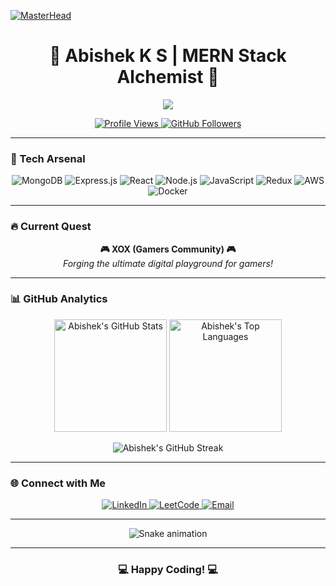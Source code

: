 [![MasterHead](https://cdn.dribbble.com/users/1187278/screenshots/17320605/media/2ec12eee7c9ea12b46fde6e9bad1c185.gif)](https://github.com/Abishek093)

<h1 align="center">🚀 Abishek K S | MERN Stack Alchemist 🧪</h1>

<p align="center">
  <img src="https://readme-typing-svg.herokuapp.com?lines=Full+Stack+Developer;MERN+Enthusiast;Problem+Solver;Open+Source+Contributor&center=true&width=380&height=45">
</p>

<p align="center">
  <a href="https://github.com/Abishek093">
    <img src="https://komarev.com/ghpvc/?username=Abishek093" alt="Profile Views">
  </a>
  <a href="https://github.com/Abishek093?tab=followers">
    <img src="https://img.shields.io/github/followers/Abishek093?label=Followers&style=social" alt="GitHub Followers">
  </a>
</p>

---

### 🧰 Tech Arsenal

<p align="center">
  <img src="https://img.shields.io/badge/MongoDB-%234ea94b.svg?style=for-the-badge&logo=mongodb&logoColor=white" alt="MongoDB">
  <img src="https://img.shields.io/badge/express.js-%23404d59.svg?style=for-the-badge&logo=express&logoColor=%2361DAFB" alt="Express.js">
  <img src="https://img.shields.io/badge/react-%2320232a.svg?style=for-the-badge&logo=react&logoColor=%2361DAFB" alt="React">
  <img src="https://img.shields.io/badge/node.js-6DA55F?style=for-the-badge&logo=node.js&logoColor=white" alt="Node.js">
  <img src="https://img.shields.io/badge/javascript-%23323330.svg?style=for-the-badge&logo=javascript&logoColor=%23F7DF1E" alt="JavaScript">
  <img src="https://img.shields.io/badge/redux-%23593d88.svg?style=for-the-badge&logo=redux&logoColor=white" alt="Redux">
  <img src="https://img.shields.io/badge/AWS-%23FF9900.svg?style=for-the-badge&logo=amazon-aws&logoColor=white" alt="AWS">
  <img src="https://img.shields.io/badge/docker-%230db7ed.svg?style=for-the-badge&logo=docker&logoColor=white" alt="Docker">
</p>

---

### 🔥 Current Quest

<p align="center">
  <b>🎮 XOX (Gamers Community) 🎮</b><br>
  <i>Forging the ultimate digital playground for gamers!</i>
</p>

---

### 📊 GitHub Analytics

<p align="center">
  <img height="180em" src="https://github-readme-stats.vercel.app/api?username=Abishek093&show_icons=true&theme=radical" alt="Abishek's GitHub Stats"/>
  <img height="180em" src="https://github-readme-stats.vercel.app/api/top-langs/?username=Abishek093&layout=compact&theme=radical" alt="Abishek's Top Languages"/>
</p>

<p align="center">
  <img src="https://github-readme-streak-stats.herokuapp.com/?user=Abishek093&theme=radical" alt="Abishek's GitHub Streak"/>
</p>

---

### 🌐 Connect with Me

<p align="center">
  <a href="https://linkedin.com/in/abishek-k-s-147b3620b" target="_blank">
    <img src="https://img.shields.io/badge/LinkedIn-%230077B5.svg?style=for-the-badge&logo=linkedin&logoColor=white" alt="LinkedIn">
  </a>
  <a href="https://www.leetcode.com/abishek093" target="_blank">
    <img src="https://img.shields.io/badge/LeetCode-FFA116?style=for-the-badge&logo=LeetCode&logoColor=black" alt="LeetCode">
  </a>
  <a href="mailto:abishekshaji85@gmail.com">
    <img src="https://img.shields.io/badge/Email-D14836?style=for-the-badge&logo=gmail&logoColor=white" alt="Email">
  </a>
</p>

---

<p align="center">
  <img src="https://raw.githubusercontent.com/Abishek093/Abishek093/output/github-contribution-grid-snake.svg" alt="Snake animation">
</p>

---

<h3 align="center">💻 Happy Coding! 💻</h3>
